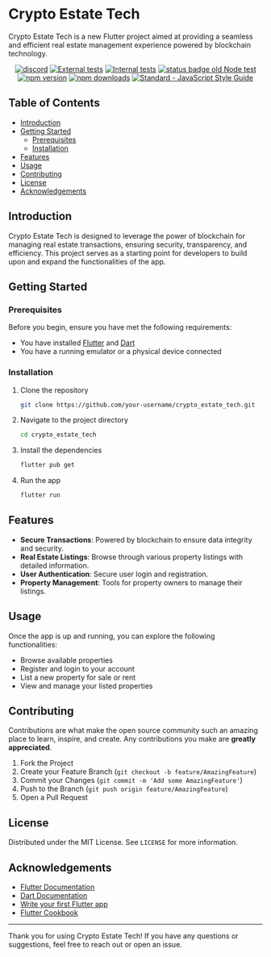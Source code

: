 
# Crypto Estate Tech

Crypto Estate Tech is a new Flutter project aimed at providing a seamless and efficient real estate management experience powered by blockchain technology.

<p align="center">
  <a href="https://discord.gg/ZegqCBr"><img src="https://img.shields.io/discord/612704110008991783?logo=discord&logoColor=white&label=Discord&color=5865F2" alt="discord"></a>
  <a href="https://github.com/standard/standard/actions/workflows/test-external.yml"><img src="https://github.com/standard/standard/actions/workflows/test-external.yml/badge.svg?branch=master" alt="External tests"></a>
  <a href="https://github.com/standard/standard/actions/workflows/test-internal.yml"><img src="https://github.com/standard/standard/actions/workflows/test-internal.yml/badge.svg?branch=master" alt="Internal tests"></a>
  <a href="https://github.com/standard/standard/actions?query=workflow%3A%22Old+test%22"><img src="https://github.com/standard/standard/workflows/Old%20test/badge.svg" alt="status badge old Node test"></a>
  <a href="https://www.npmjs.com/package/standard"><img src="https://img.shields.io/npm/v/standard.svg" alt="npm version"></a>
  <a href="https://www.npmjs.com/package/eslint-config-standard"><img src="https://img.shields.io/npm/dm/eslint-config-standard.svg" alt="npm downloads"></a>
  <a href="https://standardjs.com"><img src="https://img.shields.io/badge/code_style-standard-brightgreen.svg" alt="Standard - JavaScript Style Guide"></a>
</p>

## Table of Contents
- [Introduction](#introduction)
- [Getting Started](#getting-started)
  - [Prerequisites](#prerequisites)
  - [Installation](#installation)
- [Features](#features)
- [Usage](#usage)
- [Contributing](#contributing)
- [License](#license)
- [Acknowledgements](#acknowledgements)

## Introduction
Crypto Estate Tech is designed to leverage the power of blockchain for managing real estate transactions, ensuring security, transparency, and efficiency. This project serves as a starting point for developers to build upon and expand the functionalities of the app.

## Getting Started

### Prerequisites
Before you begin, ensure you have met the following requirements:
- You have installed [Flutter](https://docs.flutter.dev/get-started/install) and [Dart](https://dart.dev/get-dart)
- You have a running emulator or a physical device connected

### Installation
1. Clone the repository
   ```bash
   git clone https://github.com/your-username/crypto_estate_tech.git
   ```
2. Navigate to the project directory
   ```bash
   cd crypto_estate_tech
   ```
3. Install the dependencies
   ```bash
   flutter pub get
   ```
4. Run the app
   ```bash
   flutter run
   ```

## Features
- **Secure Transactions**: Powered by blockchain to ensure data integrity and security.
- **Real Estate Listings**: Browse through various property listings with detailed information.
- **User Authentication**: Secure user login and registration.
- **Property Management**: Tools for property owners to manage their listings.

## Usage
Once the app is up and running, you can explore the following functionalities:
- Browse available properties
- Register and login to your account
- List a new property for sale or rent
- View and manage your listed properties

## Contributing
Contributions are what make the open source community such an amazing place to learn, inspire, and create. Any contributions you make are **greatly appreciated**.

1. Fork the Project
2. Create your Feature Branch (`git checkout -b feature/AmazingFeature`)
3. Commit your Changes (`git commit -m 'Add some AmazingFeature'`)
4. Push to the Branch (`git push origin feature/AmazingFeature`)
5. Open a Pull Request

## License
Distributed under the MIT License. See `LICENSE` for more information.

## Acknowledgements
- [Flutter Documentation](https://docs.flutter.dev/)
- [Dart Documentation](https://dart.dev/guides)
- [Write your first Flutter app](https://docs.flutter.dev/get-started/codelab)
- [Flutter Cookbook](https://docs.flutter.dev/cookbook)
---

Thank you for using Crypto Estate Tech! If you have any questions or suggestions, feel free to reach out or open an issue.

